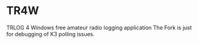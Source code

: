 # TR4W
TRLOG 4 Windows free amateur radio logging application
The Fork is just for debugging of K3 polling issues.

